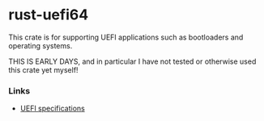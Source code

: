 # rust-uefi64

This crate is for supporting UEFI applications such as bootloaders and operating systems.

THIS IS EARLY DAYS, and in particular I have not tested or otherwise used this crate yet
myself!

### Links

* [UEFI specifications](http://www.uefi.org/specifications)
